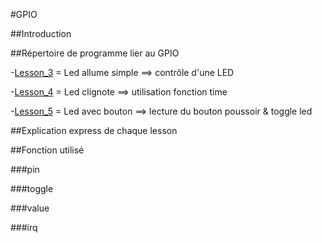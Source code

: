 #GPIO

##Introduction

##Répertoire de programme lier au GPIO

-[Lesson_3](Lesson_3) = Led allume simple ==> contrôle d'une LED 

-[Lesson_4](Lesson_4) = Led clignote ==> utilisation fonction time 

-[Lesson_5](Lesson_5) = Led avec bouton ==> lecture du bouton poussoir & toggle led 

##Explication express de chaque lesson

##Fonction utilisé

###pin

###toggle

###value

###irq
